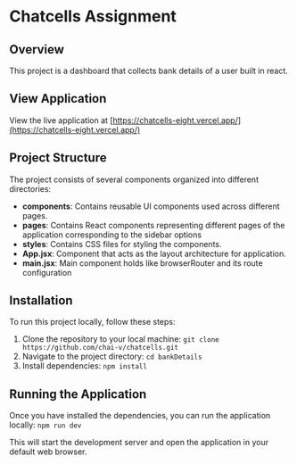 # Chatcells Assignment

## Overview

This project is a dashboard that collects bank details of a user built in react.

## View Application

View the live application at [https://chatcells-eight.vercel.app/](https://chatcells-eight.vercel.app/)

## Project Structure

The project consists of several components organized into different directories:

- **components**: Contains reusable UI components used across different pages.
- **pages**: Contains React components representing different pages of the application corresponding to the sidebar options
- **styles**: Contains CSS files for styling the components.
- **App.jsx**: Component that acts as the layout architecture for application.
- **main.jsx**: Main component holds like browserRouter and its route configuration


## Installation

To run this project locally, follow these steps:

1. Clone the repository to your local machine:
`git clone https://github.com/chai-v/chatcells.git`
2. Navigate to the project directory:
`cd bankDetails`
3. Install dependencies:
`npm install`

## Running the Application

Once you have installed the dependencies, you can run the application locally:
`npm run dev`

This will start the development server and open the application in your default web browser. 
